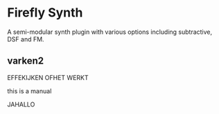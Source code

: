 # Firefly Synth

A semi-modular synth plugin with various options including subtractive, DSF and FM.

## varken2

EFFEKIJKEN OFHET WERKT

this is a manual

JAHALLO